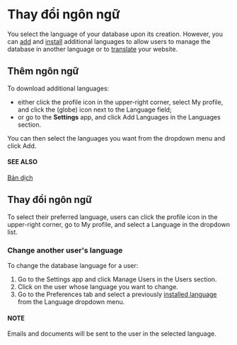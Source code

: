 # Thay đổi ngôn ngữ

You select the language of your database upon its creation. However, you can
[add](#language-add) and [install](#language-install) additional languages to allow users
to manage the database in another language or to
[translate](applications/websites/website/configuration/translate.md) your website.

<a id="language-add"></a>

## Thêm ngôn ngữ

To download additional languages:

- either click the profile icon in the upper-right corner, select My profile, and
  click the <i class="fa fa-globe"></i> (globe) icon next to the Language field;
- or go to the **Settings** app, and click Add Languages in the Languages
  section.

You can then select the languages you want from the dropdown menu and click Add.

#### SEE ALSO
[Bản dịch](applications/websites/website/configuration/translate.md)

<a id="language-install"></a>

## Thay đổi ngôn ngữ

To select their preferred language, users can click the profile icon in the upper-right corner, go
to My profile, and select a Language in the dropdown list.

### Change another user's language

To change the database language for a user:

1. Go to the Settings app and click Manage Users in the Users
   section.
2. Click on the user whose language you want to change.
3. Go to the Preferences tab and select a previously
   [installed language](#language-add) from the Language dropdown menu.

#### NOTE
Emails and documents will be sent to the user in the selected language.
